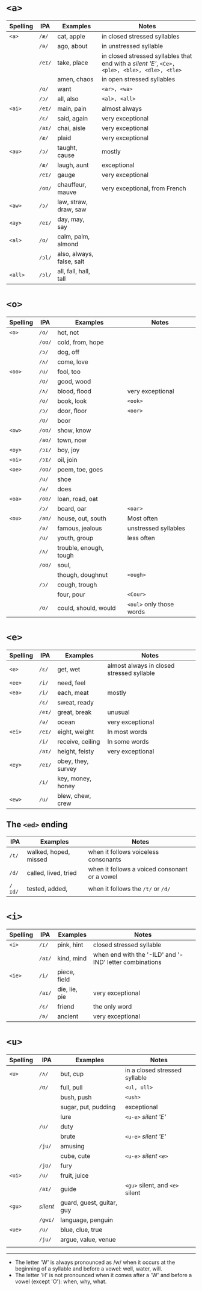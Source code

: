 # `<a>`

| Spelling | IPA    | Examples                  | Notes                                                                                         |
| -------- | ------ | ------------------------- | --------------------------------------------------------------------------------------------- |
| `<a>`    | `/æ/`  | cat, apple                | in closed stressed syllables                                                                  |
|          | `/ə/`  | ago, about                | in unstressed syllable                                                                        |
|          | `/eɪ/` | take, place               | in closed stressed syllables that end with a *silent 'E'*, `<Ce>, <ple>, <ble>, <dle>, <tle>` |
|          |        | amen, chaos               | in open stressed syllables                                                                    |
|          | `/ɑ/`  | want                      | `<ar>, <wa>`                                                                                  |
|          | `/ɔ/`  | all, also                 | `<al>, <all>`                                                                                 |
| `<ai>`   | `/eɪ/` | main, pain                | almost always                                                                                 |
|          | `/ɛ/`  | said, again               | very exceptional                                                                              |
|          | `/aɪ/` | chai, aisle               | very exceptional                                                                              |
|          | `/æ/`  | plaid                     | very exceptional                                                                              |
| `<au>`   | `/ɔ/`  | taught, cause             | mostly                                                                                        |
|          | `/æ/`  | laugh, aunt               | exceptional                                                                                   |
|          | `/eɪ/` | gauge                     | very exceptional                                                                              |
|          | `/oʊ/` | chauffeur, mauve          | very exceptional, from French                                                                 |
| `<aw>`   | `/ɔ/`  | law, straw, draw, saw     |                                                                                               |
| `<ay>`   | `/eɪ/` | day, may, say             |                                                                                               |
| `<al>`   | `/ɑ/`  | calm, palm, almond                     |                                                                                               |
|          | `/ɔl/` | also, always, false, salt |                                                                                               |
| `<all>`  | `/ɔl/` | all, fall, hall, tall     |                                                                                               |


# `<o>`

| Spelling | IPA    | Examples               | Notes                    |
| -------- | ------ | ---------------------- | ------------------------ |
| `<o>`    | `/ɑ/`  | hot, not               |                          |
|          | `/oʊ/` | cold, from, hope       |                          |
|          | `/ɔ/`  | dog, off               |                          |
|          | `/ʌ/`  | come, love             |                          |
| `<oo>`   | `/u/`  | fool, too              |                          |
|          | `/ʊ/`  | good, wood             |                          |
|          | `/ʌ/`  | blood, flood           | very exceptional         |
|          | `/ʊ/`  | book, look             | `<ook>`                  |
|          | `/ɔ/`  | door, floor            | `<oor>`                  |
|          | `/ʊ/`  | boor                   |                          |
| `<ow>`   | `/oʊ/` | show, know             |                          |
|          | `/aʊ/` | town, now              |                          |
| `<oy>`   | `/ɔɪ/` | boy, joy               |                          |
| `<oi>`   | `/ɔɪ/` | oil, join              |                          |
| `<oe>`   | `/oʊ/` | poem, toe, goes        |                          |
|          | `/u/`  | shoe                   |                          |
|          | `/ə/`  | does                   |                          |
| `<oa>`   | `/oʊ/` | loan, road, oat        |                          |
|          | `/ɔ/`  | board, oar             | `<oar>`                  |
| `<ou>`   | `/aʊ/` | house, out, south      | Most often               |
|          | `/ə/`  | famous, jealous        | unstressed syllables     |
|          | `/u/`  | youth, group           | less often               |
|          | `/ʌ/`  | trouble, enough, tough |                          |
|          | `/oʊ/` | soul,                  |                          |
|          |        | though, doughnut       | `<ough>`                 |
|          | `/ɔ/`  | cough, trough          |                          |
|          |        | four, pour             | `<Cour>`                 |
|          | `/ʊ/`  | could, should, would   | `<oul>` only those words |



# `<e>`

| Spelling | IPA    | Examples           | Notes                                     |
| -------- | ------ | ------------------ | ----------------------------------------- |
| `<e>`    | `/ɛ/`  | get, wet           | almost always in closed stressed syllable |
| `<ee>`   | `/i/`  | need, feel         |                                           |
| `<ea>`   | `/i/`  | each, meat         | mostly                                    |
|          | `/ɛ/`  | sweat, ready       |                                           |
|          | `/eɪ/` | great, break       | unusual                                   |
|          | `/ə/`  | ocean              | very exceptional                          |
| `<ei>`   | `/eɪ/` | eight, weight      | In most words                             |
|          | `/i/`  | receive, ceiling   | In some words                             |
|          | `/aɪ/` | height, feisty     | very exceptional                          |
| `<ey>`   | `/eɪ/` | obey, they, survey |                                           |
|          | `/i/`  | key, money, honey  |                                           |
| `<ew>`   | `/u/`  | blew, chew, crew   |                                           |


## The `<ed>` ending

| IPA    | Examples   | Notes                                     |
| ------ | ---------- | ----------------------------------------- |
| `/t/`  | walked, hoped, missed   | when it follows voiceless consonants |
| `/d/`  | called, lived, tried | when it follows a voiced consonant or a vowel                                          |
| `/ɪd/` | tested, added,            | when it follows the `/t/` or `/d/`                                         |

# `<i>`

| Spelling | IPA      | Examples         | Notes                                                                                         |
| -------- | -------- | ---------------- | --------------------------------------------------------------------------------------------- |
| `<i>`    | `/ɪ/`    | pink, hint       | closed stressed syllable                                                                      |
|          | `/aɪ/`   | kind, mind       | when end with the '-ILD' and '-IND' letter combinations                                       |
| `<ie>`   | `/i/`    | piece, field     |                                                                                               |
|          | `/aɪ/`   | die, lie, pie    | very exceptional                                                                              |
|          | `/ɛ/`    | friend           | the only word                                                                                 |
|          | `/ə/`    | ancient          | very exceptional                                                                              |


# `<u>`

| Spelling | IPA      | Examples                  | Notes                           |
| -------- | -------- | ------------------------- | ------------------------------- |
| `<u>`    | `/ʌ/`    | but, cup                  | in a closed stressed syllable   |
|          | `/ʊ/`    | full, pull                | `<ul, ull>`                     |
|          |          | bush, push                | `<ush>`                         |
|          |          | sugar, put, pudding       | exceptional                     |
|          |          | lure                      | `<u-e>`    *silent 'E'*         |
|          | `/u/`    | duty                      |                                 |
|          |          | brute                     | `<u-e>`    *silent 'E'*         |
|          | `/ju/`   | amusing                   |                                 |
|          |          | cube, cute                | `<u-e>` *silent `<e>`*          |
|          | `/jʊ/`   | fury                      |                                 |
| `<ui>`   | `/u/`    | fruit, juice              |                                 |
|          | `/aɪ/`   | guide                     | `<gu>` silent, and `<e>` silent |
| `<gu>`   | *silent* | guard, guest, guitar, guy |                                 |
|          | `/gwɪ/`  | language, penguin         |                                 |
| `<ue>`   | `/u/`    | blue, clue, true          |                                 |
|          | `/ju/`   | argue, value, venue       |                                 |
|          |          |                           |                                 |



___

- The letter 'W' is always pronounced as /w/ when it occurs at the beginning of a syllable and before a vowel: well, water, will.
- The letter 'H' is not pronounced when it comes after a 'W' and before a vowel (except 'O'): when, why, what.